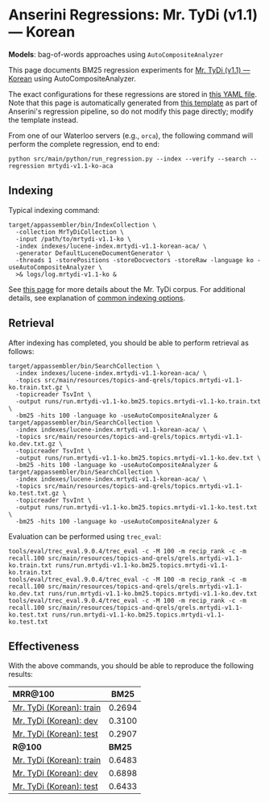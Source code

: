 # Anserini Regressions: Mr. TyDi (v1.1) &mdash; Korean

**Models**: bag-of-words approaches using `AutoCompositeAnalyzer`

This page documents BM25 regression experiments for [Mr. TyDi (v1.1) &mdash; Korean](https://github.com/castorini/mr.tydi) using AutoCompositeAnalyzer.

The exact configurations for these regressions are stored in [this YAML file](../src/main/resources/regression/mrtydi-v1.1-ko-aca.yaml).
Note that this page is automatically generated from [this template](../src/main/resources/docgen/templates/mrtydi-v1.1-ko-aca.template) as part of Anserini's regression pipeline, so do not modify this page directly; modify the template instead.

From one of our Waterloo servers (e.g., `orca`), the following command will perform the complete regression, end to end:

```
python src/main/python/run_regression.py --index --verify --search --regression mrtydi-v1.1-ko-aca
```

## Indexing

Typical indexing command:

```
target/appassembler/bin/IndexCollection \
  -collection MrTyDiCollection \
  -input /path/to/mrtydi-v1.1-ko \
  -index indexes/lucene-index.mrtydi-v1.1-korean-aca/ \
  -generator DefaultLuceneDocumentGenerator \
  -threads 1 -storePositions -storeDocvectors -storeRaw -language ko -useAutoCompositeAnalyzer \
  >& logs/log.mrtydi-v1.1-ko &
```

See [this page](https://github.com/castorini/mr.tydi) for more details about the Mr. TyDi corpus.
For additional details, see explanation of [common indexing options](common-indexing-options.md).

## Retrieval

After indexing has completed, you should be able to perform retrieval as follows:

```
target/appassembler/bin/SearchCollection \
  -index indexes/lucene-index.mrtydi-v1.1-korean-aca/ \
  -topics src/main/resources/topics-and-qrels/topics.mrtydi-v1.1-ko.train.txt.gz \
  -topicreader TsvInt \
  -output runs/run.mrtydi-v1.1-ko.bm25.topics.mrtydi-v1.1-ko.train.txt \
  -bm25 -hits 100 -language ko -useAutoCompositeAnalyzer &
target/appassembler/bin/SearchCollection \
  -index indexes/lucene-index.mrtydi-v1.1-korean-aca/ \
  -topics src/main/resources/topics-and-qrels/topics.mrtydi-v1.1-ko.dev.txt.gz \
  -topicreader TsvInt \
  -output runs/run.mrtydi-v1.1-ko.bm25.topics.mrtydi-v1.1-ko.dev.txt \
  -bm25 -hits 100 -language ko -useAutoCompositeAnalyzer &
target/appassembler/bin/SearchCollection \
  -index indexes/lucene-index.mrtydi-v1.1-korean-aca/ \
  -topics src/main/resources/topics-and-qrels/topics.mrtydi-v1.1-ko.test.txt.gz \
  -topicreader TsvInt \
  -output runs/run.mrtydi-v1.1-ko.bm25.topics.mrtydi-v1.1-ko.test.txt \
  -bm25 -hits 100 -language ko -useAutoCompositeAnalyzer &
```

Evaluation can be performed using `trec_eval`:

```
tools/eval/trec_eval.9.0.4/trec_eval -c -M 100 -m recip_rank -c -m recall.100 src/main/resources/topics-and-qrels/qrels.mrtydi-v1.1-ko.train.txt runs/run.mrtydi-v1.1-ko.bm25.topics.mrtydi-v1.1-ko.train.txt
tools/eval/trec_eval.9.0.4/trec_eval -c -M 100 -m recip_rank -c -m recall.100 src/main/resources/topics-and-qrels/qrels.mrtydi-v1.1-ko.dev.txt runs/run.mrtydi-v1.1-ko.bm25.topics.mrtydi-v1.1-ko.dev.txt
tools/eval/trec_eval.9.0.4/trec_eval -c -M 100 -m recip_rank -c -m recall.100 src/main/resources/topics-and-qrels/qrels.mrtydi-v1.1-ko.test.txt runs/run.mrtydi-v1.1-ko.bm25.topics.mrtydi-v1.1-ko.test.txt
```

## Effectiveness

With the above commands, you should be able to reproduce the following results:

| **MRR@100**                                                                                                  | **BM25**  |
|:-------------------------------------------------------------------------------------------------------------|-----------|
| [Mr. TyDi (Korean): train](https://github.com/castorini/mr.tydi)                                             | 0.2694    |
| [Mr. TyDi (Korean): dev](https://github.com/castorini/mr.tydi)                                               | 0.3100    |
| [Mr. TyDi (Korean): test](https://github.com/castorini/mr.tydi)                                              | 0.2907    |
| **R@100**                                                                                                    | **BM25**  |
| [Mr. TyDi (Korean): train](https://github.com/castorini/mr.tydi)                                             | 0.6483    |
| [Mr. TyDi (Korean): dev](https://github.com/castorini/mr.tydi)                                               | 0.6898    |
| [Mr. TyDi (Korean): test](https://github.com/castorini/mr.tydi)                                              | 0.6433    |
